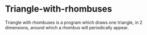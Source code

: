 # Triangle-with-rhombuses
Τriangle with rhombuses is a program which draws one triangle, in 2 dimensions, around which a rhombus will periodically appear.
